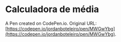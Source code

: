 # Calculadora de média

A Pen created on CodePen.io. Original URL: [https://codepen.io/jordanboteleiro/pen/MWGwYbg](https://codepen.io/jordanboteleiro/pen/MWGwYbg).

